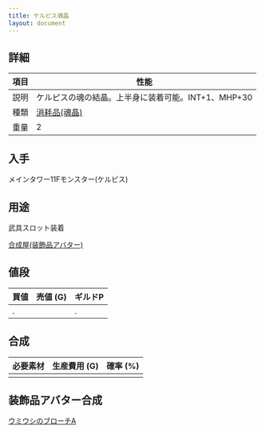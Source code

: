 ```yaml
---
title: ケルピス魂晶
layout: document
---
```

## 詳細

|項目|性能|
|---|---|
|説明|ケルピスの魂の結晶。上半身に装着可能。INT+1、MHP+30|
|種類|[消耗品(魂晶)](消耗品(魂晶))|
|重量|2|

## 入手

メインタワー11Fモンスター(ケルピス)

## 用途

武具スロット装着

[合成屋(装飾品アバター)](合成屋(装飾品アバター))

## 値段

|買値|売値 (G)|ギルドP|
|---|---|---|
|.||.|

## 合成

|必要素材|生産費用 (G)|確率 (%)|
|---|---|---|
||||

## 装飾品アバター合成

[ウミウシのブローチA](ウミウシのブローチA)
